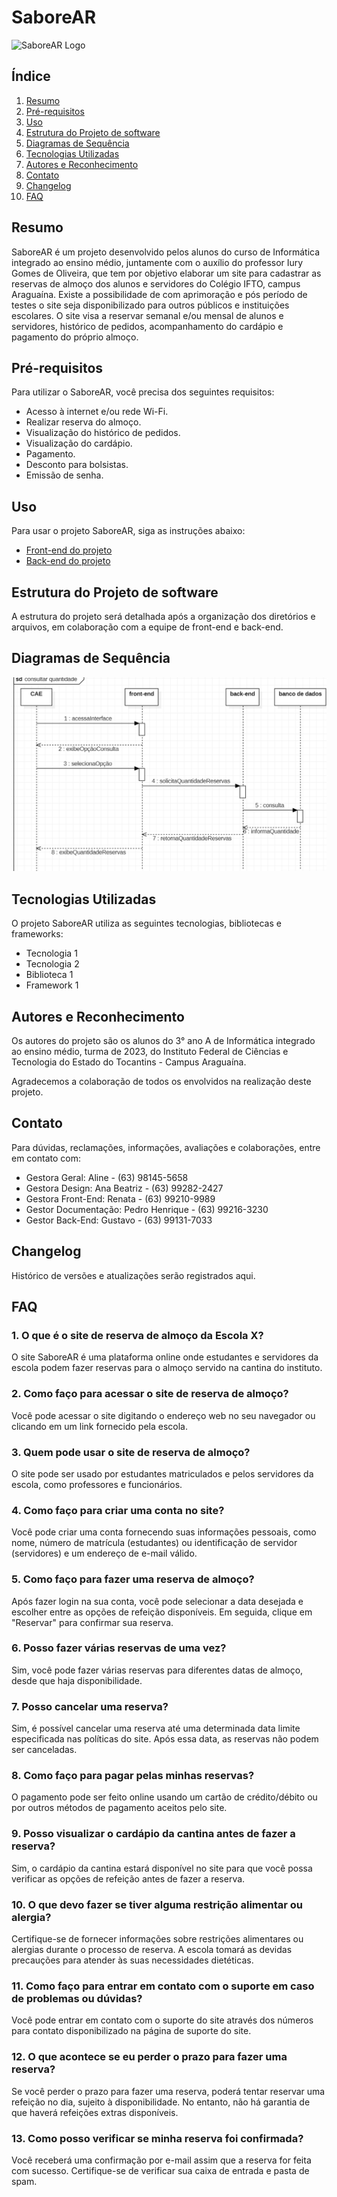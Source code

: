 # SaboreAR

![SaboreAR Logo](link-para-o-logo.png)

## Índice
1. [Resumo](#resumo)
2. [Pré-requisitos](#pré-requisitos)
3. [Uso](#uso)
4. [Estrutura do Projeto de software](#estrutura-do-projeto-de-software)
5. [Diagramas de Sequência](#diagramas-de-sequência)
6. [Tecnologias Utilizadas](#tecnologias-utilizadas)
7. [Autores e Reconhecimento](#autores-e-reconhecimento)
8. [Contato](#contato)
9. [Changelog](#changelog)
10. [FAQ](#faq)

## Resumo
SaboreAR é um projeto desenvolvido pelos alunos do curso de Informática integrado ao ensino médio, juntamente com o auxílio do professor Iury Gomes de Oliveira, que tem por objetivo elaborar um site para cadastrar as reservas de almoço dos alunos e servidores do Colégio IFTO, campus Araguaína. Existe a possibilidade de com aprimoração e pós período de testes o site seja disponibilizado para outros públicos e instituições escolares. O site visa a reservar semanal e/ou mensal de alunos e servidores, histórico de pedidos, acompanhamento do cardápio e pagamento do próprio almoço.

## Pré-requisitos
Para utilizar o SaboreAR, você precisa dos seguintes requisitos:

- Acesso à internet e/ou rede Wi-Fi.
- Realizar reserva do almoço.
- Visualização do histórico de pedidos.
- Visualização do cardápio.
- Pagamento.
- Desconto para bolsistas.
- Emissão de senha.

## Uso
Para usar o projeto SaboreAR, siga as instruções abaixo:

- [Front-end do projeto](link-para-o-repositório-front-end)
- [Back-end do projeto](link-para-o-repositório-back-end)

## Estrutura do Projeto de software
A estrutura do projeto será detalhada após a organização dos diretórios e arquivos, em colaboração com a equipe de front-end e back-end.

## Diagramas de Sequência
![Texto Alternativo](https://github.com/byancamamedes/documentacao/blob/main/CAE%20reserva.png?raw=true)


## Tecnologias Utilizadas
O projeto SaboreAR utiliza as seguintes tecnologias, bibliotecas e frameworks:

- Tecnologia 1
- Tecnologia 2
- Biblioteca 1
- Framework 1

## Autores e Reconhecimento
Os autores do projeto são os alunos do 3° ano A de Informática integrado ao ensino médio, turma de 2023, do Instituto Federal de Ciências e Tecnologia do Estado do Tocantins - Campus Araguaína.

Agradecemos a colaboração de todos os envolvidos na realização deste projeto.

## Contato
Para dúvidas, reclamações, informações, avaliações e colaborações, entre em contato com:

- Gestora Geral: Aline - (63) 98145-5658
- Gestora Design: Ana Beatriz - (63) 99282-2427
- Gestora Front-End: Renata - (63) 99210-9989
- Gestor Documentação: Pedro Henrique - (63) 99216-3230
- Gestor Back-End: Gustavo - (63) 99131-7033

## Changelog
Histórico de versões e atualizações serão registrados aqui.

## FAQ
### 1. O que é o site de reserva de almoço da Escola X?
O site SaboreAR é uma plataforma online onde estudantes e servidores da escola podem fazer reservas para o almoço servido na cantina do instituto.

### 2. Como faço para acessar o site de reserva de almoço?
Você pode acessar o site digitando o endereço web no seu navegador ou clicando em um link fornecido pela escola.

### 3. Quem pode usar o site de reserva de almoço?
O site pode ser usado por estudantes matriculados e pelos servidores da escola, como professores e funcionários.

### 4. Como faço para criar uma conta no site?
Você pode criar uma conta fornecendo suas informações pessoais, como nome, número de matrícula (estudantes) ou identificação de servidor (servidores) e um endereço de e-mail válido.

### 5. Como faço para fazer uma reserva de almoço?
Após fazer login na sua conta, você pode selecionar a data desejada e escolher entre as opções de refeição disponíveis. Em seguida, clique em "Reservar" para confirmar sua reserva.

### 6. Posso fazer várias reservas de uma vez?
Sim, você pode fazer várias reservas para diferentes datas de almoço, desde que haja disponibilidade.

### 7. Posso cancelar uma reserva?
Sim, é possível cancelar uma reserva até uma determinada data limite especificada nas políticas do site. Após essa data, as reservas não podem ser canceladas.

### 8. Como faço para pagar pelas minhas reservas?
O pagamento pode ser feito online usando um cartão de crédito/débito ou por outros métodos de pagamento aceitos pelo site.

### 9. Posso visualizar o cardápio da cantina antes de fazer a reserva?
Sim, o cardápio da cantina estará disponível no site para que você possa verificar as opções de refeição antes de fazer a reserva.

### 10. O que devo fazer se tiver alguma restrição alimentar ou alergia?
Certifique-se de fornecer informações sobre restrições alimentares ou alergias durante o processo de reserva. A escola tomará as devidas precauções para atender às suas necessidades dietéticas.

### 11. Como faço para entrar em contato com o suporte em caso de problemas ou dúvidas?
Você pode entrar em contato com o suporte do site através dos números para contato disponibilizado na página de suporte do site.

### 12. O que acontece se eu perder o prazo para fazer uma reserva?
Se você perder o prazo para fazer uma reserva, poderá tentar reservar uma refeição no dia, sujeito à disponibilidade. No entanto, não há garantia de que haverá refeições extras disponíveis.

### 13. Como posso verificar se minha reserva foi confirmada?
Você receberá uma confirmação por e-mail assim que a reserva for feita com sucesso. Certifique-se de verificar sua caixa de entrada e pasta de spam.
